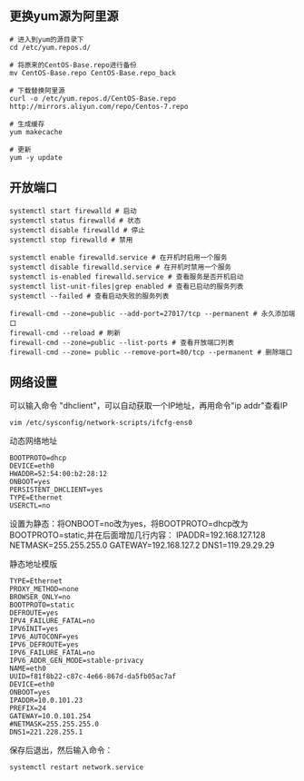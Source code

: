 ## 更换yum源为阿里源
```shell
# 进入到yum的源目录下
cd /etc/yum.repos.d/

# 将原来的CentOS-Base.repo进行备份
mv CentOS-Base.repo CentOS-Base.repo_back

# 下载替换阿里源
curl -o /etc/yum.repos.d/CentOS-Base.repo http://mirrors.aliyun.com/repo/Centos-7.repo

# 生成缓存
yum makecache

# 更新
yum -y update
```

## 开放端口

```shell
systemctl start firewalld # 启动
systemctl status firewalld # 状态
systemctl disable firewalld # 停止
systemctl stop firewalld # 禁用

systemctl enable firewalld.service # 在开机时启用一个服务
systemctl disable firewalld.service # 在开机时禁用一个服务
systemctl is-enabled firewalld.service # 查看服务是否开机启动
systemctl list-unit-files|grep enabled # 查看已启动的服务列表
systemctl --failed # 查看启动失败的服务列表

firewall-cmd --zone=public --add-port=27017/tcp --permanent # 永久添加端口
firewall-cmd --reload # 刷新
firewall-cmd --zone=public --list-ports # 查看开放端口列表
firewall-cmd --zone= public --remove-port=80/tcp --permanent # 删除端口
```

## 网络设置

可以输入命令 "dhclient"，可以自动获取一个IP地址，再用命令"ip addr"查看IP

```shell
vim /etc/sysconfig/network-scripts/ifcfg-ens0
```
动态网络地址
```
BOOTPROTO=dhcp
DEVICE=eth0
HWADDR=52:54:00:b2:28:12
ONBOOT=yes
PERSISTENT_DHCLIENT=yes
TYPE=Ethernet
USERCTL=no
```
设置为静态：将ONBOOT=no改为yes，将BOOTPROTO=dhcp改为BOOTPROTO=static,并在后面增加几行内容：
IPADDR=192.168.127.128
NETMASK=255.255.255.0
GATEWAY=192.168.127.2
DNS1=119.29.29.29

静态地址模版
```
TYPE=Ethernet
PROXY_METHOD=none
BROWSER_ONLY=no
BOOTPROTO=static
DEFROUTE=yes
IPV4_FAILURE_FATAL=no
IPV6INIT=yes
IPV6_AUTOCONF=yes
IPV6_DEFROUTE=yes
IPV6_FAILURE_FATAL=no
IPV6_ADDR_GEN_MODE=stable-privacy
NAME=eth0
UUID=f81f8b22-c87c-4e66-867d-da5fb05ac7af
DEVICE=eth0
ONBOOT=yes
IPADDR=10.0.101.23
PREFIX=24
GATEWAY=10.0.101.254
#NETMASK=255.255.255.0
DNS1=221.228.255.1
```

保存后退出，然后输入命令：
```shell
systemctl restart network.service
```